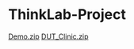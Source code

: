 # ThinkLab-Project
[Demo.zip](https://github.com/lazolah/ThinkLab-Project/files/11054413/Demo.zip)
[DUT_Clinic.zip](https://github.com/lazolah/ThinkLab-Project/files/11347719/DUT_Clinic.zip)
